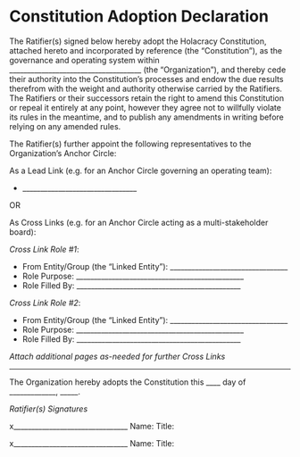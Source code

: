 Constitution Adoption Declaration
=================================

The Ratifier(s) signed below hereby adopt the Holacracy Constitution, attached hereto and incorporated by reference (the “Constitution”), as the governance and operating system within \_\_\_\_\_\_\_\_\_\_\_\_\_\_\_\_\_\_\_\_\_\_\_\_\_\_\_\_\_\_\_\_\_\_\_\_\_ (the “Organization”), and thereby cede their authority into the Constitution’s processes and endow the due results therefrom with the weight and authority otherwise carried by the Ratifiers. The Ratifiers or their successors retain the right to amend this Constitution or repeal it entirely at any point, however they agree not to willfully violate its rules in the meantime, and to publish any amendments in writing before relying on any amended rules.

The Ratifier(s) further appoint the following representatives to the Organization’s Anchor Circle:

As a Lead Link (e.g. for an Anchor Circle governing an operating team):

-   \_\_\_\_\_\_\_\_\_\_\_\_\_\_\_\_\_\_\_\_\_\_\_\_\_\_\_\_\_\_\_\_

OR

As Cross Links (e.g. for an Anchor Circle acting as a multi-stakeholder board):

*Cross Link Role \#1*:

-   From Entity/Group (the “Linked Entity”): \_\_\_\_\_\_\_\_\_\_\_\_\_\_\_\_\_\_\_\_\_\_\_\_\_\_\_\_\_\_\_\_\_
-   Role Purpose: \_\_\_\_\_\_\_\_\_\_\_\_\_\_\_\_\_\_\_\_\_\_\_\_\_\_\_\_\_\_\_\_\_\_\_\_\_\_\_\_\_\_\_\_\_\_\_
-   Role Filled By: \_\_\_\_\_\_\_\_\_\_\_\_\_\_\_\_\_\_\_\_\_\_\_\_\_\_\_\_\_\_\_\_\_\_\_\_\_\_\_\_\_\_\_\_\_\_

*Cross Link Role \#2*:

-   From Entity/Group (the “Linked Entity”): \_\_\_\_\_\_\_\_\_\_\_\_\_\_\_\_\_\_\_\_\_\_\_\_\_\_\_\_\_\_\_\_\_
-   Role Purpose: \_\_\_\_\_\_\_\_\_\_\_\_\_\_\_\_\_\_\_\_\_\_\_\_\_\_\_\_\_\_\_\_\_\_\_\_\_\_\_\_\_\_\_\_\_\_\_
-   Role Filled By: \_\_\_\_\_\_\_\_\_\_\_\_\_\_\_\_\_\_\_\_\_\_\_\_\_\_\_\_\_\_\_\_\_\_\_\_\_\_\_\_\_\_\_\_\_\_

*Attach additional pages as-needed for further Cross Links*

---

The Organization hereby adopts the Constitution this \_\_\_\_ day of \_\_\_\_\_\_\_\_\_\_\_\_\_, \_\_\_\_\_.

*Ratifier(s) Signatures*

x\_\_\_\_\_\_\_\_\_\_\_\_\_\_\_\_\_\_\_\_\_\_\_\_\_\_\_\_\_\_\_\_
Name:
Title:

x\_\_\_\_\_\_\_\_\_\_\_\_\_\_\_\_\_\_\_\_\_\_\_\_\_\_\_\_\_\_\_\_
Name:
Title:

